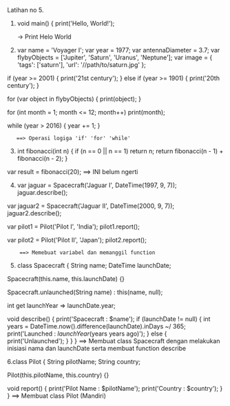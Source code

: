 
Latihan no 5.

1. void main() {
  print('Hello, World!');

    -> Print Helo World

2. var name = 'Voyager I';
  var year = 1977;
  var antennaDiameter = 3.7;
  var flybyObjects = ['Jupiter', 'Saturn', 'Uranus', 'Neptune'];
  var image = {
    'tags': ['saturn'],
    'url': '//path/to/saturn.jpg'
  };

  if (year >= 2001) {
    print('21st century');
  } else if (year >= 1901) {
    print('20th century');
  }

  for (var object in flybyObjects) {
    print(object);
  }

  for (int month = 1; month <= 12; month++) print(month);

  while (year > 2016) {
    year += 1;
  }

       ==> Operasi logiga 'if' 'for' 'while'

3. int fibonacci(int n) {
    if (n == 0 || n == 1) return n;
    return fibonacci(n - 1) + fibonacci(n - 2);
  }

  var result = fibonacci(20);
        ==> INI belum ngerti

4. var jaguar = Spacecraft('Jaguar I', DateTime(1997, 9, 7));
  jaguar.describe();

  var jaguar2 = Spacecraft('Jaguar II', DateTime(2000, 9, 7));
  jaguar2.describe();

  var pilot1 = Pilot('Pilot I', 'India');
  pilot1.report();

  var pilot2 = Pilot('Pilot II', 'Japan');
  pilot2.report();

        ==> Memebuat variabel dan memanggil function

5. class Spacecraft {
  String name;
  DateTime launchDate;

  Spacecraft(this.name, this.launchDate) {}

  Spacecraft.unlaunched(String name) : this(name, null);

  int get launchYear => launchDate.year;

  void describe() {
    print('Spacecraft : $name');
    if (launchDate != null) {
      int years = DateTime.now().difference(launchDate).inDays ~/ 365;
      print('Launched : $launchYear ($years years ago)');
    } else {
      print('Unlaunched');
    }
  }
  }
        ==> Membuat class Spacecraft dengan melakukan inisiasi nama dan launchDate serta membuat function describe

6.class Pilot {
  String pilotName;
  String country;

  Pilot(this.pilotName, this.country) {}

  void report() {
    print('Pilot Name : $pilotName');
    print('Country : $country');
  }
}
        ==> Membuat class Pilot (Mandiri) 

